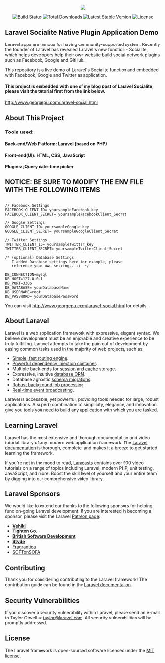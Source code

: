 <p align="center"><img src="https://laravel.com/assets/img/components/logo-laravel.svg"></p>

<p align="center">
<a href="https://travis-ci.org/laravel/framework"><img src="https://travis-ci.org/laravel/framework.svg" alt="Build Status"></a>
<a href="https://packagist.org/packages/laravel/framework"><img src="https://poser.pugx.org/laravel/framework/d/total.svg" alt="Total Downloads"></a>
<a href="https://packagist.org/packages/laravel/framework"><img src="https://poser.pugx.org/laravel/framework/v/stable.svg" alt="Latest Stable Version"></a>
<a href="https://packagist.org/packages/laravel/framework"><img src="https://poser.pugx.org/laravel/framework/license.svg" alt="License"></a>
</p>

## Laravel Socialite Native Plugin Application Demo
Laravel apps are famous for having community-supported system. Recently the founder of Laravel has revealed Laravel's new function - Socialite, which helps developers help their own website build social-network plugins such as Facebook, Google and GitHub.

This repository is a live demo of Laravel's Socialite function and embedded with Facebook, Google and Twitter as application.

#### This project is embedded with one of my blog post of Laravel Socialite, please visit the tutorial first from the link below.

http://www.georgepu.com/laravel-social.html

## About This Project

### Tools used:

#### Back-end/Web Platform: Laravel (based on PHP)
#### Front-end(UI): HTML, CSS, JavaScript
#### Plugins: jQuery date-time picker



## NOTICE: BE SURE TO MODIFY THE ENV FILE WITH THE FOLLOWING ITEMS

```env

// Facebook Settings
FACEBOOK_CLIENT_ID= yoursampleFacebook_key
FACEBOOK_CLIENT_SECRET= yoursampleFacebookClient_Secret

// Google Settings
GOOGLE_CLIENT_ID= yoursampleGoogle_key
GOOGLE_CLIENT_SECRET= yoursampleGoogleClient_Secret

// Twitter Settings
TWITTER_CLIENT_ID= yoursampleTwitter_key
TWITTER_CLIENT_SECRET= yoursampleTwitterClient_Secret

/* (optional) Database Settings
   I added Database settings here for example, please 
   reference your own settings. :)  */
   
DB_CONNECTION=mysql
DB_HOST=127.0.0.1
DB_PORT=3306
DB_DATABASE= yourDatabaseName
DB_USERNAME=root
DB_PASSWORD= yourDatabasePassword

```

You can visit 
http://www.georgepu.com/laravel-social.html
for details.










## About Laravel

Laravel is a web application framework with expressive, elegant syntax. We believe development must be an enjoyable and creative experience to be truly fulfilling. Laravel attempts to take the pain out of development by easing common tasks used in the majority of web projects, such as:

- [Simple, fast routing engine](https://laravel.com/docs/routing).
- [Powerful dependency injection container](https://laravel.com/docs/container).
- Multiple back-ends for [session](https://laravel.com/docs/session) and [cache](https://laravel.com/docs/cache) storage.
- Expressive, intuitive [database ORM](https://laravel.com/docs/eloquent).
- Database agnostic [schema migrations](https://laravel.com/docs/migrations).
- [Robust background job processing](https://laravel.com/docs/queues).
- [Real-time event broadcasting](https://laravel.com/docs/broadcasting).

Laravel is accessible, yet powerful, providing tools needed for large, robust applications. A superb combination of simplicity, elegance, and innovation give you tools you need to build any application with which you are tasked.

## Learning Laravel

Laravel has the most extensive and thorough documentation and video tutorial library of any modern web application framework. The [Laravel documentation](https://laravel.com/docs) is thorough, complete, and makes it a breeze to get started learning the framework.

If you're not in the mood to read, [Laracasts](https://laracasts.com) contains over 900 video tutorials on a range of topics including Laravel, modern PHP, unit testing, JavaScript, and more. Boost the skill level of yourself and your entire team by digging into our comprehensive video library.

## Laravel Sponsors

We would like to extend our thanks to the following sponsors for helping fund on-going Laravel development. If you are interested in becoming a sponsor, please visit the Laravel [Patreon page](http://patreon.com/taylorotwell):

- **[Vehikl](http://vehikl.com)**
- **[Tighten Co.](https://tighten.co)**
- **[British Software Development](https://www.britishsoftware.co)**
- **[Styde](https://styde.net)**
- [Fragrantica](https://www.fragrantica.com)
- [SOFTonSOFA](https://softonsofa.com/)

## Contributing

Thank you for considering contributing to the Laravel framework! The contribution guide can be found in the [Laravel documentation](http://laravel.com/docs/contributions).

## Security Vulnerabilities

If you discover a security vulnerability within Laravel, please send an e-mail to Taylor Otwell at taylor@laravel.com. All security vulnerabilities will be promptly addressed.

## License

The Laravel framework is open-sourced software licensed under the [MIT license](http://opensource.org/licenses/MIT).
